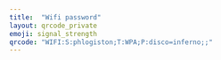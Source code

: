 ```yaml
---
title:  "Wifi password"
layout: qrcode_private
emoji: signal_strength
qrcode: "WIFI:S:phlogiston;T:WPA;P:disco=inferno;;"
---
```

